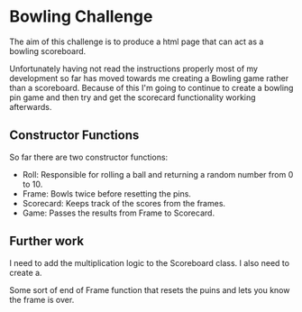 Bowling Challenge
=================

The aim of this challenge is to produce a html page that can act as a bowling scoreboard.

Unfortunately having not read the instructions properly most of my development so far has moved towards me creating a Bowling game rather than a scoreboard. Because of this I'm going to continue to create a bowling pin game and then try and get the scorecard functionality working afterwards.

## Constructor Functions
So far there are two constructor functions:
 - Roll: Responsible for rolling a ball and returning a random number from 0 to 10.
 - Frame: Bowls twice before resetting the pins.
 - Scorecard: Keeps track of the scores from the frames.
 - Game: Passes the results from Frame to Scorecard.

## Further work

I need to add the multiplication logic to the Scoreboard class. I also need to create a.

Some sort of end of Frame function that resets the puins and lets you know the frame is over.

